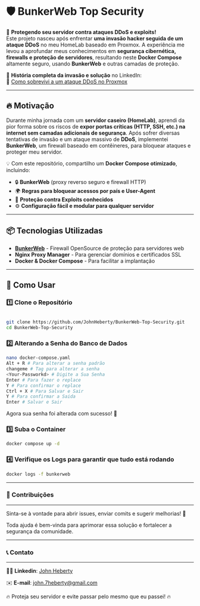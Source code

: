 # 🛡️ BunkerWeb Top Security

🚀 **Protegendo seu servidor contra ataques DDoS e exploits!**  
Este projeto nasceu após enfrentar **uma invasão hacker seguida de um ataque DDoS** no meu HomeLab baseado em Proxmox. A experiência me levou a aprofundar meus conhecimentos em **segurança cibernética, firewalls e proteção de servidores**, resultando neste **Docker Compose** altamente seguro, usando **BunkerWeb** e outras camadas de proteção.

📖 **História completa da invasão e solução** no LinkedIn:  
🔗 [Como sobrevivi a um ataque DDoS no Proxmox](https://www.linkedin.com/pulse/como-sobrevivi-um-ataque-ddos-proxmox-seguido-por-invas%C3%A3o-heberty-ti7xf)

---

## 🔥 Motivação

Durante minha jornada com um **servidor caseiro (HomeLab)**, aprendi da pior forma sobre os riscos de **expor portas críticas (HTTP, SSH, etc.) na internet sem camadas adicionais de segurança**. Após sofrer diversas tentativas de invasão e um ataque massivo de **DDoS**, implementei **BunkerWeb**, um firewall baseado em contêineres, para bloquear ataques e proteger meu servidor.

💡 Com este repositório, compartilho um **Docker Compose otimizado**, incluindo:
- 🔒 **BunkerWeb** (proxy reverso seguro e firewall HTTP)
- 🌍 **Regras para bloquear acessos por país e User-Agent**
- 🚫 **Proteção contra Exploits conhecidos**
- ⚙️ **Configuração fácil e modular para qualquer servidor**

---

## 📦 Tecnologias Utilizadas

- **[BunkerWeb](https://github.com/bunkerity/bunkerweb)** - Firewall OpenSource de proteção para servidores web
- **Nginx Proxy Manager** - Para gerenciar domínios e certificados SSL
- **Docker & Docker Compose** - Para facilitar a implantação
---

## 🚀 Como Usar

### 1️⃣ **Clone o Repositório**
```sh

git clone https://github.com/JohnHeberty/BunkerWeb-Top-Security.git
cd BunkerWeb-Top-Security
```

### 2️⃣ **Alterando a Senha do Banco de Dados**
```sh
nano docker-compose.yaml
Alt + R # Para alterar a senha padrão
changeme # Tag para alterar a senha
<Your-Passworkd> # Digite a Sua Senha
Enter # Para fazer o replace
Y # Para confirmar o replace
Ctrl + X # Para Salvar e Sair
Y # Para confirmar a Saida
Enter # Salvar e Sair
```
Agora sua senha foi alterada com sucesso! 🚀

### 3️⃣ **Suba o Container**
```sh
docker compose up -d
```
### 4️⃣ **Verifique os Logs para garantir que tudo está rodando**
```sh
docker logs -f bunkerweb
```

---
### 🤝 Contribuições
---

Sinta-se à vontade para abrir issues, enviar comits e sugerir melhorias! 🚀

Toda ajuda é bem-vinda para aprimorar essa solução e fortalecer a segurança da comunidade.

---
### 📞 Contato
---
🧑‍💼 **Linkedin**: [John Heberty](https://www.linkedin.com/in/john-heberty/)

✉️ **E-mail**: john.7heberty@gmail.com

🔥 Proteja seu servidor e evite passar pelo mesmo que eu passei! 🔥

